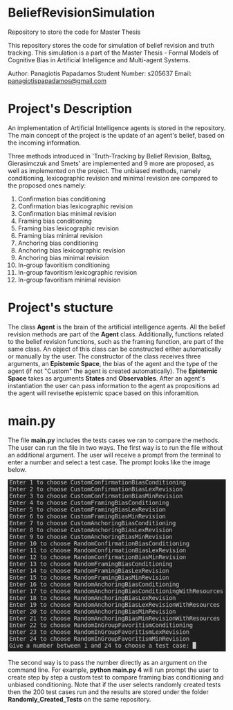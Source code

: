 # BeliefRevisionSimulation
Repository to store the code for Master Thesis

This repository stores the code for simulation of belief revision and truth tracking.
This simulation is a part of the Master Thesis - Formal Models of Cognitive Bias in Artificial Intelligence and Multi-agent Systems.

Author: Panagiotis Papadamos
Student Number: s205637
Email: panagiotispapadamos@gmail.com

# Project's Description
An implementation of Artificial Intelligence agents is stored in the repository. The main concept of the project is the update of an agent's belief, based on the incoming information.

Three methods introduced in 'Truth-Tracking by Belief Revision, Baltag, Gierasimczuk and Smets' are implemented and 9 more are proposed, as well as implemented on the project. The unbiased methods, namely conditioning, lexicographic revision and minimal revision are compared to the proposed ones namely:
1. Confirmation bias conditioning
2. Confirmation bias lexicographic revision 
3. Confirmation bias minimal revision
4. Framing bias conditioning
5. Framing bias lexicographic revision
6. Framing bias minimal revision
7. Anchoring bias conditioning
8. Anchoring bias lexicographic revision
9. Anchoring bias minimal revision
10. In-group favoritism conditioning
11. In-group favoritism lexicographic revision
12. In-group favoritism minimal revision

# Project's stucture
The class **Agent** is the brain of the artificial intelligence agents. All the belief revision methods are part of the **Agent** class. Additionally, functions related to the belief revision functions, such as the framing function, are part of the same class. An object of this class can be constructed either automatically or manually by the user. The constructor of the class receives three arguments, an **Epistemic Space**, the bias of the agent and the type of the agent (if not "Custom" the agent is created automatically). The **Epistemic Space** takes as arguments **States** and **Observables**. After an agent's instantiation the user can pass information to the agent as propositions ad the agent will revisethe epistemic space based on this inforamition.

# main.py
The file **main.py** includes the tests cases we ran to compare the methods. The user can run the file in two ways. The first way is to run the file without an additional argument. The user will receive a prompt from the terminal to enter a number and select a test case. The prompt looks like the image below. 

![Alt](https://github.com/papos8/BeliefRevisionSimulation/blob/main/Images/TerminalMessage.png)

The second way is to pass the number directly as an argument on the command line. For example, **python main.py 4** will run prompt the user to create step by step a custom test to compare framing bias conditioning and unbiased conditioning. 
Note that if the user selects randomly created tests then the 200 test cases run and the results are stored under the folder **Randomly_Created_Tests** on the same repository.
